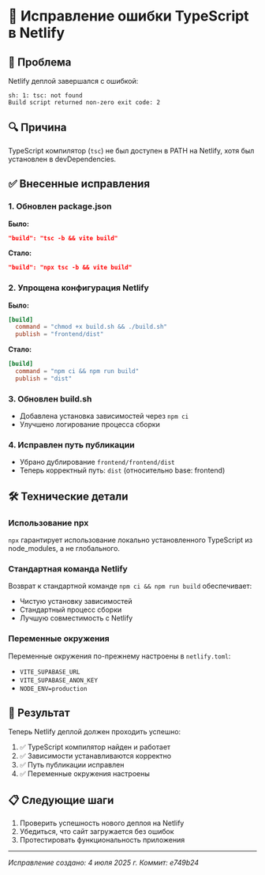 # 🔧 Исправление ошибки TypeScript в Netlify

## 🚨 Проблема
Netlify деплой завершался с ошибкой:
```
sh: 1: tsc: not found
Build script returned non-zero exit code: 2
```

## 🔍 Причина
TypeScript компилятор (`tsc`) не был доступен в PATH на Netlify, хотя был установлен в devDependencies.

## ✅ Внесенные исправления

### 1. Обновлен package.json
**Было:**
```json
"build": "tsc -b && vite build"
```

**Стало:**
```json
"build": "npx tsc -b && vite build"
```

### 2. Упрощена конфигурация Netlify
**Было:**
```toml
[build]
  command = "chmod +x build.sh && ./build.sh"
  publish = "frontend/dist"
```

**Стало:**
```toml
[build]
  command = "npm ci && npm run build"
  publish = "dist"
```

### 3. Обновлен build.sh
- Добавлена установка зависимостей через `npm ci`
- Улучшено логирование процесса сборки

### 4. Исправлен путь публикации
- Убрано дублирование `frontend/frontend/dist`
- Теперь корректный путь: `dist` (относительно base: frontend)

## 🛠️ Технические детали

### Использование npx
`npx` гарантирует использование локально установленного TypeScript из node_modules, а не глобального.

### Стандартная команда Netlify
Возврат к стандартной команде `npm ci && npm run build` обеспечивает:
- Чистую установку зависимостей
- Стандартный процесс сборки
- Лучшую совместимость с Netlify

### Переменные окружения
Переменные окружения по-прежнему настроены в `netlify.toml`:
- `VITE_SUPABASE_URL`
- `VITE_SUPABASE_ANON_KEY`
- `NODE_ENV=production`

## 🚀 Результат
Теперь Netlify деплой должен проходить успешно:

1. ✅ TypeScript компилятор найден и работает
2. ✅ Зависимости устанавливаются корректно
3. ✅ Путь публикации исправлен
4. ✅ Переменные окружения настроены

## 📋 Следующие шаги
1. Проверить успешность нового деплоя на Netlify
2. Убедиться, что сайт загружается без ошибок
3. Протестировать функциональность приложения

---

*Исправление создано: 4 июля 2025 г.*
*Коммит: e749b24*
